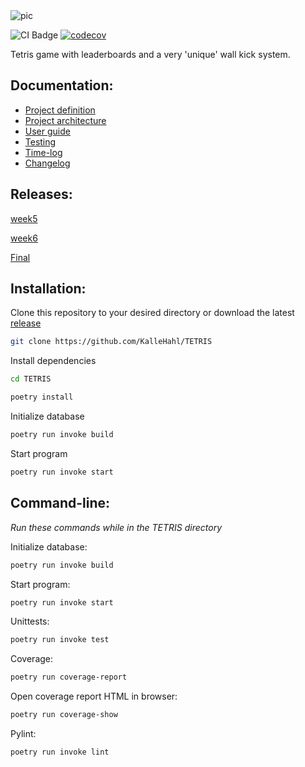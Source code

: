 
<img src=https://github.com/KalleHahl/ot-harjoitustyo/blob/main/TETRIS/src/assets/TETRIS.png alt='pic'>

![CI Badge](https://github.com/KalleHahl/ot-harjoitustyo/workflows/CI/badge.svg) [![codecov](https://codecov.io/gh/KalleHahl/TETRIS/graph/badge.svg?token=HBTX6AEDW1)](https://codecov.io/gh/KalleHahl/TETRIS)

Tetris game with leaderboards and a very 'unique' wall kick system.
## Documentation:
* [Project definition](https://github.com/KalleHahl/ot-harjoitustyo/blob/main/documentation/definition.md)
* [Project architecture](https://github.com/KalleHahl/ot-harjoitustyo/blob/main/documentation/architecture.md)
* [User guide](https://github.com/KalleHahl/ot-harjoitustyo/blob/main/documentation/userguide.md)
* [Testing](https://github.com/KalleHahl/ot-harjoitustyo/blob/main/documentation/testing.md)
* [Time-log](https://github.com/KalleHahl/ot-harjoitustyo/blob/main/documentation/timelog.md)
* [Changelog](https://github.com/KalleHahl/ot-harjoitustyo/blob/main/documentation/changelog.md)

## Releases: 
[week5](https://github.com/KalleHahl/ot-harjoitustyo/releases/tag/week5)

[week6](https://github.com/KalleHahl/ot-harjoitustyo/releases/tag/Week6)

[Final](https://github.com/KalleHahl/ot-harjoitustyo/releases/tag/Final)

## Installation:
Clone this repository to your desired directory or download the latest 
[release](https://github.com/KalleHahl/ot-harjoitustyo/releases/tag/Final)

```bash
git clone https://github.com/KalleHahl/TETRIS
```

Install dependencies


```bash
cd TETRIS
```

```bash
poetry install
```

Initialize database

```bash
poetry run invoke build
```

Start program

```bash
poetry run invoke start
```
## Command-line:
*Run these commands while in the TETRIS directory*

Initialize database:
```bash
poetry run invoke build
```

Start program:

```bash
poetry run invoke start
```

Unittests:

```bash
poetry run invoke test
```

Coverage:

```bash
poetry run coverage-report
```

Open coverage report HTML in browser:

```bash
poetry run coverage-show
```

Pylint:

```bash
poetry run invoke lint
```

